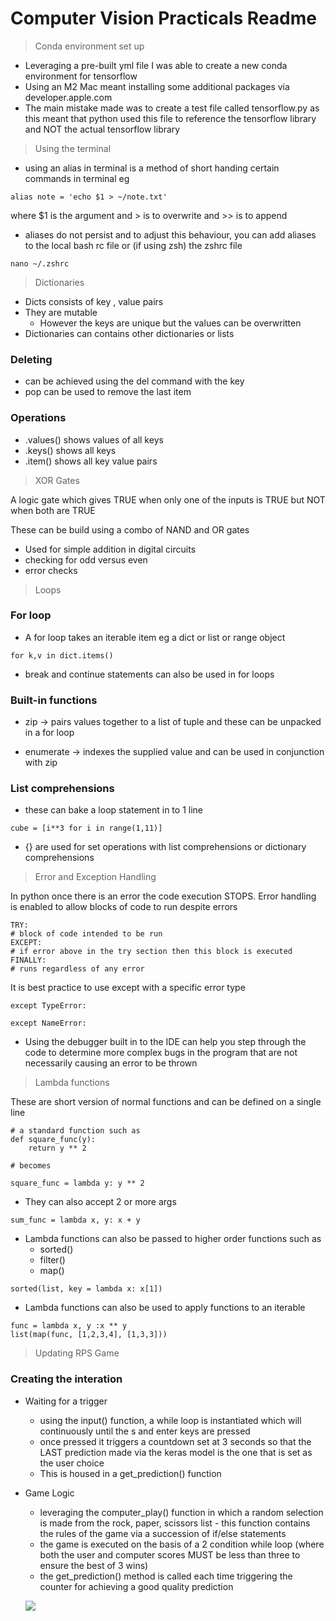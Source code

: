 # Computer Vision Practicals Readme
> Conda environment set up


* Leveraging a pre-built yml file I was able to create a new conda environment for tensorflow
* Using an M2 Mac meant installing some additional packages via developer.apple.com
* The main mistake made was to create a test file called tensorflow.py as this meant that python used this file to reference the tensorflow library and NOT the actual tensorflow library

> Using the terminal

* using an alias in terminal is a method of short handing certain commands in terminal eg

```
alias note = 'echo $1 > ~/note.txt'
```
where $1 is the argument and > is to overwrite and >> is to append

* aliases do not persist and to adjust this behaviour, you can add aliases to the local bash rc file or (if using zsh) the zshrc file

```
nano ~/.zshrc
```

> Dictionaries
* Dicts consists of key , value pairs
* They are mutable
    * However the keys are unique but the values can be overwritten
* Dictionaries can contains other dictionaries or lists

### Deleting
* can be achieved using the del command with the key 
* pop can be used to remove the last item

### Operations
* .values() shows values of all keys
* .keys() shows all keys
* .item() shows all key value pairs


> XOR Gates

A logic gate which gives TRUE when only one of the inputs is TRUE but NOT when both are TRUE

These can be build using a combo of NAND and OR gates

* Used for simple addition in digital circuits
* checking for odd versus even
* error checks

> Loops

### For loop

* A for loop takes an iterable item eg a dict or list or range object
```
for k,v in dict.items()
```

* break and continue statements can also be used in for loops

### Built-in functions

* zip -> pairs values together to a list of tuple and these can be unpacked in a for loop

* enumerate -> indexes the supplied value and can be used in conjunction with zip

### List comprehensions

* these can bake a loop statement in to 1 line

```
cube = [i**3 for i in range(1,11)]
```

* {} are used for set operations with list comprehensions or dictionary comprehensions

> Error and Exception Handling

In python once there is an error the code execution STOPS. Error handling is enabled to allow blocks of code to run despite errors

```
TRY:
# block of code intended to be run
EXCEPT:
# if error above in the try section then this block is executed
FINALLY:
# runs regardless of any error

```

It is best practice to use except with a specific error type

```
except TypeError:

except NameError:
```

* Using the debugger built in to the IDE can help you step through the code to determine more complex bugs in the program that are not necessarily causing an error to be thrown

> Lambda functions

These are short version of normal functions and can be defined on a single line

```
# a standard function such as
def square_func(y):
    return y ** 2

# becomes

square_func = lambda y: y ** 2
```
- They can also accept 2 or more args

```
sum_func = lambda x, y: x + y
```

- Lambda functions can also be passed to higher order functions such as
    - sorted()
    - filter()
    - map()

```
sorted(list, key = lambda x: x[1])
```

- Lambda functions can also be used to apply functions to an iterable

```
func = lambda x, y :x ** y
list(map(func, [1,2,3,4], [1,3,3]))

```

> Updating RPS Game

### Creating the interation

- Waiting for a trigger
    - using the input() function, a while loop is instantiated which will continuously until the s and enter keys are pressed
    - once pressed it triggers a countdown set at 3 seconds so that the LAST prediction made via the keras model is the one that is set as the user choice
    - This is housed in a get_prediction() function

- Game Logic
     - leveraging the computer_play() function in which a random selection is made from the rock, paper, scissors list - this function contains the rules of the game via a succession of if/else statements
     - the game is executed on the basis of a 2 condition while loop (where both the user and computer scores MUST be less than three to ensure the best of 3 wins)
     - the get_prediction() method is called each time triggering the counter for achieving a good quality prediction


     ![](screenshots/game_terminal_op.png?raw=true)

